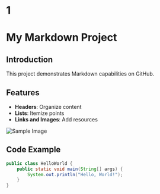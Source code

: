 # 1
# My Markdown Project

## Introduction
This project demonstrates Markdown capabilities on GitHub.

## Features
- **Headers**: Organize content
- **Lists**: Itemize points
- **Links and Images**: Add resources

![Sample Image](https://via.placeholder.com/150)

## Code Example
```java
public class HelloWorld {
    public static void main(String[] args) {
        System.out.println("Hello, World!");
    }
}
